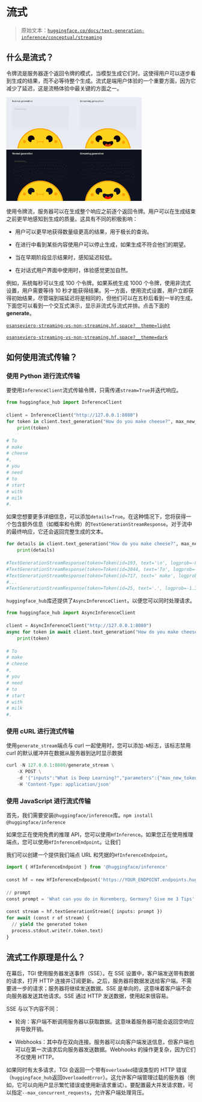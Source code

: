 # 流式

> 原始文本：[`huggingface.co/docs/text-generation-inference/conceptual/streaming`](https://huggingface.co/docs/text-generation-inference/conceptual/streaming)

## 什么是流式？

令牌流是服务器逐个返回令牌的模式，当模型生成它们时。这使得用户可以逐步看到生成的结果，而不必等待整个生成。流式是端用户体验的一个重要方面，因为它减少了延迟，这是流畅体验中最关键的方面之一。

![](img/da4a03ca9d5a29fb32448f9771ddb359.png) ![](img/e9e351d288d9a7be620080222481534f.png)

使用令牌流，服务器可以在生成整个响应之前逐个返回令牌。用户可以在生成结束之前更早地感知到生成的质量。这具有不同的积极影响：

+   用户可以更早地获得数量级更高的结果，用于极长的查询。

+   在进行中看到某些内容使用户可以停止生成，如果生成不符合他们的期望。

+   当在早期阶段显示结果时，感知延迟较低。

+   在对话式用户界面中使用时，体验感觉更加自然。

例如，系统每秒可以生成 100 个令牌。如果系统生成 1000 个令牌，使用非流式设置，用户需要等待 10 秒才能获得结果。另一方面，使用流式设置，用户立即获得初始结果，尽管端到端延迟将是相同的，但他们可以在五秒后看到一半的生成。下面您可以看到一个交互式演示，显示非流式与流式并排。点击下面的**generate**。

[`osanseviero-streaming-vs-non-streaming.hf.space?__theme=light`](https://osanseviero-streaming-vs-non-streaming.hf.space?__theme=light)

[`osanseviero-streaming-vs-non-streaming.hf.space?__theme=dark`](https://osanseviero-streaming-vs-non-streaming.hf.space?__theme=dark)

## 如何使用流式传输？

### 使用 Python 进行流式传输

要使用`InferenceClient`流式传输令牌，只需传递`stream=True`并迭代响应。

```py
from huggingface_hub import InferenceClient

client = InferenceClient("http://127.0.0.1:8080")
for token in client.text_generation("How do you make cheese?", max_new_tokens=12, stream=True):
    print(token)

# To
# make
# cheese
#,
# you
# need
# to
# start
# with
# milk
#.
```

如果您想要更多详细信息，可以添加`details=True`。在这种情况下，您将获得一个包含额外信息（如概率和令牌）的`TextGenerationStreamResponse`。对于流中的最终响应，它还会返回完整生成的文本。

```py
for details in client.text_generation("How do you make cheese?", max_new_tokens=12, details=True, stream=True):
    print(details)

#TextGenerationStreamResponse(token=Token(id=193, text='\n', logprob=-0.007358551, special=False), generated_text=None, details=None)
#TextGenerationStreamResponse(token=Token(id=2044, text='To', logprob=-1.1357422, special=False), generated_text=None, details=None)
#TextGenerationStreamResponse(token=Token(id=717, text=' make', logprob=-0.009841919, special=False), generated_text=None, details=None)
#...
#TextGenerationStreamResponse(token=Token(id=25, text='.', logprob=-1.3408203, special=False), generated_text='\nTo make cheese, you need to start with milk.', details=StreamDetails(finish_reason=<FinishReason.Length: 'length'>, generated_tokens=12, seed=None))
```

`huggingface_hub`库还提供了`AsyncInferenceClient`，以便您可以同时处理请求。

```py
from huggingface_hub import AsyncInferenceClient

client = AsyncInferenceClient("http://127.0.0.1:8080")
async for token in await client.text_generation("How do you make cheese?", stream=True):
    print(token)

# To
# make
# cheese
#,
# you
# need
# to
# start
# with
# milk
#.
```

### 使用 cURL 进行流式传输

使用`generate_stream`端点与 curl 一起使用时，您可以添加`-N`标志，该标志禁用 curl 的默认缓冲并在数据从服务器到达时显示数据

```py
curl -N 127.0.0.1:8080/generate_stream \
    -X POST \
    -d '{"inputs":"What is Deep Learning?","parameters":{"max_new_tokens":20}}' \
    -H 'Content-Type: application/json'
```

### 使用 JavaScript 进行流式传输

首先，我们需要安装`@huggingface/inference`库。`npm install @huggingface/inference`

如果您正在使用免费的推理 API，您可以使用`HfInference`。如果您正在使用推理端点，您可以使用`HfInferenceEndpoint`。让我们

我们可以创建一个提供我们端点 URL 和凭据的`HfInferenceEndpoint`。

```py
import { HfInferenceEndpoint } from '@huggingface/inference'

const hf = new HfInferenceEndpoint('https://YOUR_ENDPOINT.endpoints.huggingface.cloud', 'hf_YOUR_TOKEN')

// prompt
const prompt = 'What can you do in Nuremberg, Germany? Give me 3 Tips'

const stream = hf.textGenerationStream({ inputs: prompt })
for await (const r of stream) { 
  // yield the generated token
  process.stdout.write(r.token.text)
}
```

## 流式工作原理是什么？

在幕后，TGI 使用服务器发送事件（SSE）。在 SSE 设置中，客户端发送带有数据的请求，打开 HTTP 连接并订阅更新。之后，服务器将数据发送给客户端。不需要进一步的请求；服务器将继续发送数据。SSE 是单向的，这意味着客户端不会向服务器发送其他请求。SSE 通过 HTTP 发送数据，使用起来很容易。

SSE 与以下内容不同：

+   轮询：客户端不断调用服务器以获取数据。这意味着服务器可能会返回空响应并导致开销。

+   Webhooks：其中存在双向连接。服务器可以向客户端发送信息，但客户端也可以在第一次请求后向服务器发送数据。Webhooks 的操作更复杂，因为它们不仅使用 HTTP。

如果同时有太多请求，TGI 会返回一个带有`overloaded`错误类型的 HTTP 错误（`huggingface_hub`返回`OverloadedError`）。这允许客户端管理过载的服务器（例如，它可以向用户显示繁忙错误或使用新请求重试）。要配置最大并发请求数，可以指定`--max_concurrent_requests`，允许客户端处理背压。
